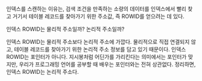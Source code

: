 인덱스를 스캔하는 이유는, 검색 조건을 만족하는 소량의 데이터를 인덱스에서 빨리 찾고 거기서 테이블 레코드를 찾아가기 위한 주소값, 즉 ROWID를 얻으려는 데 있다.

인덱스 ROWID는 물리적 주소일까? 논리적 주소일까? 

인덱스 ROWID는 물리적 주소보다 논리적 주소에 가깝다. 물리적으로 직접 연결되지 않고, 테이블 레코드를 찾아가기 위한 논리적 주소 정보를 담고 있기 때문이다. 인덱스 ROWID는 포인터가 아니다. 지시봉처럼 어딘가를 가리킨다는 의미에서는 포인터가 맞지만, 우리가 프로그래밍 언어를 공부할 때 배우는 포인터와는 전혀 상관없다. 정리하면, 인덱스 ROWID는 논리적 주소다. 